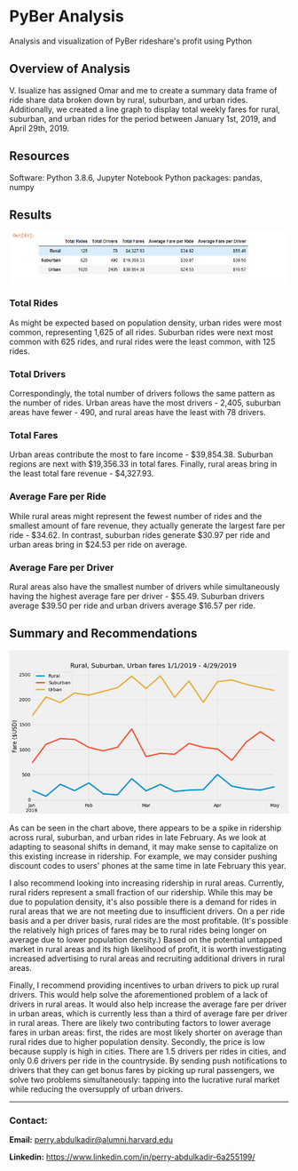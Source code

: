 # PyBer Analysis
Analysis and visualization of PyBer rideshare's profit using Python

## Overview of Analysis
V. Isualize has assigned Omar and me to create a summary data frame of ride share data broken down by rural, suburban, and urban rides. Additionally, we created a line graph to display total weekly fares for rural, suburban, and urban rides for the period between January 1st, 2019, and April 29th, 2019. 

## Resources
Software: Python 3.8.6, Jupyter Notebook
Python packages: pandas, numpy

## Results
![deliverable_1_summary_table.PNG](Resources/deliverable_1_summary_table.PNG) 

### Total Rides
As might be expected based on population density, urban rides were most common, representing 1,625 of all rides. Suburban rides were next most common with 625 rides, and rural rides were the least common, with 125 rides. 

### Total Drivers
Correspondingly, the total number of drivers follows the same pattern as the number of rides. Urban areas have the most drivers - 2,405, suburban areas have fewer - 490, and rural areas have the least with 78 drivers. 

### Total Fares
Urban areas contribute the most to fare income - $39,854.38. Suburban regions are next with $19,356.33 in total fares. Finally, rural areas bring in the least total fare revenue - $4,327.93. 

### Average Fare per Ride
While rural areas might represent the fewest number of rides and the smallest amount of fare revenue, they actually generate the largest fare per ride - $34.62. In contrast, suburban rides generate $30.97 per ride and urban areas bring in $24.53 per ride on average. 

### Average Fare per Driver
Rural areas also have the smallest number of drivers while simultaneously having the highest average fare per driver - $55.49. Suburban drivers average $39.50 per ride and urban drivers average $16.57 per ride.

## Summary and Recommendations

![deliverable_2_annotated_chart.png](Resources/deliverable_2_annotated_chart.png) 

As can be seen in the chart above, there appears to be a spike in ridership across rural, suburban, and urban rides in late February. As we look at adapting to seasonal shifts in demand, it may make sense to capitalize on this existing increase in ridership. For example, we may consider pushing discount codes to users' phones at the same time in late February this year. 

I also recommend looking into increasing ridership in rural areas. Currently, rural riders represent a small fraction of our ridership. While this may be due to population density, it's also possible there is a demand for rides in rural areas that we are not meeting due to insufficient drivers. On a per ride basis and a per driver basis, rural rides are the most profitable. (It's possible the relatively high prices of fares may be to rural rides being longer on average due to lower population density.) Based on the potential untapped market in rural areas and its high likelihood of profit, it is worth investigating increased advertising to rural areas and recruiting additional drivers in rural areas. 

Finally, I recommend providing incentives to urban drivers to pick up rural drivers. This would help solve the aforementioned problem of a lack of drivers in rural areas. It would also help increase the average fare per driver in urban areas, which is currently less than a third of average fare per driver in rural areas. There are likely two contributing factors to lower average fares in urban areas: first, the rides are most likely shorter on average than rural rides due to higher population density. Secondly, the price is low because supply is high in cities. There are 1.5 drivers per rides in cities, and only 0.6 drivers per ride in the countryside. By sending push notifications to drivers that they can get bonus fares by picking up rural passengers, we solve two problems simultaneously: tapping into the lucrative rural market while reducing the oversupply of urban drivers. 


-----

### **Contact:**

**Email:** perry.abdulkadir@alumni.harvard.edu

**Linkedin:** https://www.linkedin.com/in/perry-abdulkadir-6a255199/
